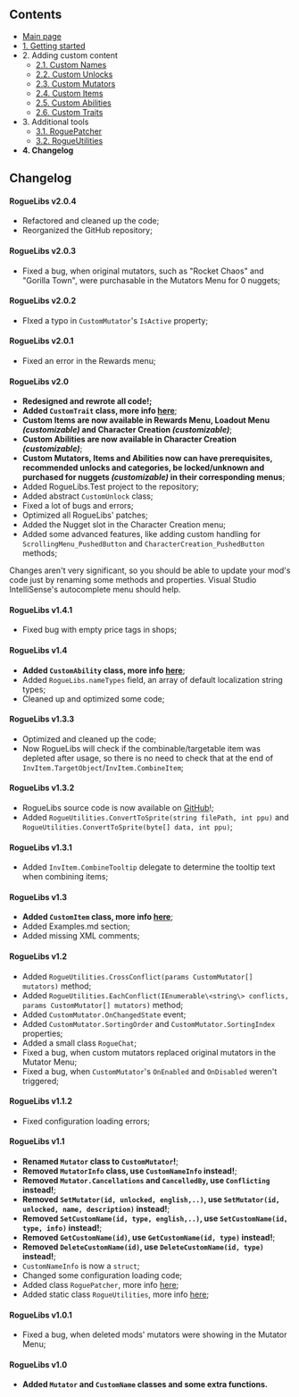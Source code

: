 ## Contents ##

- [Main page](https://github.com/Abbysssal/RogueLibs)
- [1. Getting started](./1.%20Getting%20started.md)
- 2\. Adding custom content
  - [2.1. Custom Names](./2.1.%20Custom%20Names.md)
  - [2.2. Custom Unlocks](./2.2.%20Custom%20Unlocks.md)
  - [2.3. Custom Mutators](./2.3.%20Custom%20Mutators.md)
  - [2.4. Custom Items](./2.4.%20Custom%20Items.md)
  - [2.5. Custom Abilities](./2.5.%20Custom%20Abilities.md)
  - [2.6. Custom Traits](./2.6.%20Custom%20Traits.md)
- 3\. Additional tools
  - [3.1. RoguePatcher](./3.1.%20RoguePatcher.md)
  - [3.2. RogueUtilities](./3.2.%20RogueUtilities.md)
- **4. Changelog**

## Changelog ##

#### RogueLibs v2.0.4 ####
- Refactored and cleaned up the code;
- Reorganized the GitHub repository;

#### RogueLibs v2.0.3 ####
- Fixed a bug, when original mutators, such as "Rocket Chaos" and "Gorilla Town", were purchasable in the Mutators Menu for 0 nuggets;

#### RogueLibs v2.0.2 ####
- FIxed a typo in `CustomMutator`'s `IsActive` property;

#### RogueLibs v2.0.1 ####
- Fixed an error in the Rewards menu;

#### RogueLibs v2.0 ####
- **Redesigned and rewrote all code!;**
- **Added `CustomTrait` class, more info [here](./2.6.%20Custom%20Traits.md)**;
- **Custom Items are now available in Rewards Menu, Loadout Menu *(customizable)* and Character Creation *(customizable)***;
- **Custom Abilities are now available in Character Creation *(customizable)***;
- **Custom Mutators, Items and Abilities now can have prerequisites, recommended unlocks and categories, be locked/unknown and purchased for nuggets *(customizable)* in their corresponding menus**;
- Added RogueLibs.Test project to the repository;
- Added abstract `CustomUnlock` class;
- Fixed a lot of bugs and errors;
- Optimized all RogueLibs' patches;
- Added the Nugget slot in the Character Creation menu;
- Added some advanced features, like adding custom handling for `ScrollingMenu_PushedButton` and `CharacterCreation_PushedButton` methods;

Changes aren't very significant, so you should be able to update your mod's code just by renaming some methods and properties. Visual Studio IntelliSense's autocomplete menu should help.

#### RogueLibs v1.4.1 ####
- Fixed bug with empty price tags in shops;

#### RogueLibs v1.4 ####
- **Added `CustomAbility` class, more info [here](./2.5.%20Custom%20Abilities.md)**;
- Added `RogueLibs.nameTypes` field, an array of default localization string types;
- Cleaned up and optimized some code;

#### RogueLibs v1.3.3 ####
- Optimized and cleaned up the code;
- Now RogueLibs will check if the combinable/targetable item was depleted after usage, so there is no need to check that at the end of `InvItem.TargetObject`/`InvItem.CombineItem`;

#### RogueLibs v1.3.2 ####
- RogueLibs source code is now available on [GitHub](https://github.com/Abbysssal/RogueLibs)!;
- Added `RogueUtilities.ConvertToSprite(string filePath, int ppu)` and `RogueUtilities.ConvertToSprite(byte[] data, int ppu)`;

#### RogueLibs v1.3.1 ####
- Added `InvItem.CombineTooltip` delegate to determine the tooltip text when combining items;

#### RogueLibs v1.3 ####
- **Added `CustomItem` class, more info [here](./2.4.%20Custom%20Items.md)**;
- Added Examples.md section;
- Added missing XML comments;

#### RogueLibs v1.2 ####
- Added `RogueUtilities.CrossConflict(params CustomMutator[] mutators)` method;
- Added `RogueUtilities.EachConflict(IEnumerable\<string\> conflicts, params CustomMutator[] mutators)` method;
- Added `CustomMutator.OnChangedState` event;
- Added `CustomMutator.SortingOrder` and `CustomMutator.SortingIndex` properties;
- Added a small class `RogueChat`;
- Fixed a bug, when custom mutators replaced original mutators in the Mutator Menu;
- Fixed a bug, when `CustomMutator`'s `OnEnabled` and `OnDisabled` weren't triggered;

#### RogueLibs v1.1.2 ####
- Fixed configuration loading errors;

#### RogueLibs v1.1 ####
- **Renamed `Mutator` class to `CustomMutator`!**;
- **Removed `MutatorInfo` class, use `CustomNameInfo` instead!**;
- **Removed `Mutator.Cancellations` and `CancelledBy`, use `Conflicting` instead!**;
- **Removed `SetMutator(id, unlocked, english,..)`, use `SetMutator(id, unlocked, name, description)` instead!**;
- **Removed `SetCustomName(id, type, english,..)`, use `SetCustomName(id, type, info)` instead!**;
- **Removed `GetCustomName(id)`, use `GetCustomName(id, type)` instead!**;
- **Removed `DeleteCustomName(id)`, use `DeleteCustomName(id, type)` instead!**;
- `CustomNameInfo` is now a `struct`;
- Changed some configuration loading code;
- Added class `RoguePatcher`, more info [here](./3.1.%20RoguePatcher.md);
- Added static class `RogueUtilities`, more info [here](./3.2.%20RogueUtilities.md);

#### RogueLibs v1.0.1 ####
- Fixed a bug, when deleted mods' mutators were showing in the Mutator Menu;

#### RogueLibs v1.0 ####
- **Added `Mutator` and `CustomName` classes and some extra functions.**
